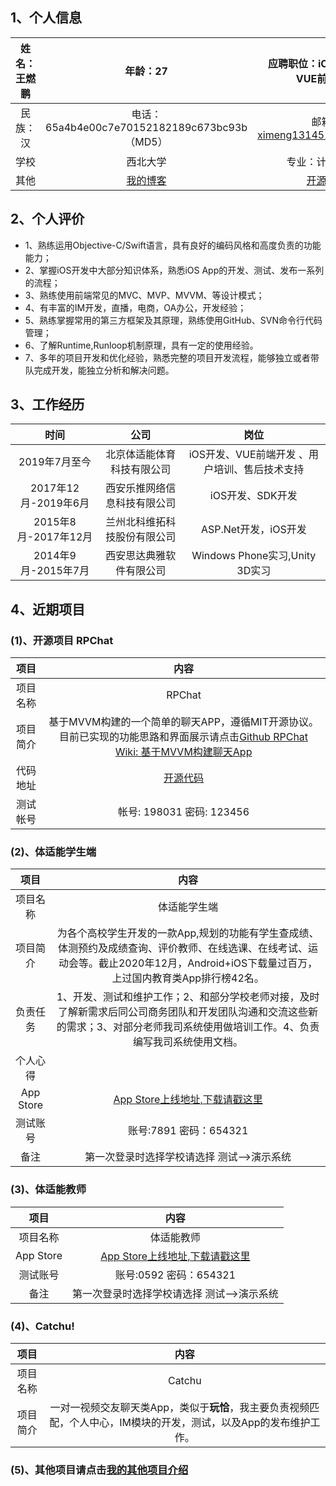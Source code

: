 ## **1、个人信息**

| 姓名：王燃鹏   |  年龄：27   | 应聘职位：iOS开发工程师 VUE前端开发 |
| :-------------:|:-------------:| :-----:|
| 民族：汉     | 电话：65a4b4e00c7e70152182189c673bc93b （MD5）| 邮箱：ximeng1314520@gmail.com |
|学校|西北大学|专业：计算机应用|
|其他|[我的博客](http://www.jianshu.com/u/871c4bcb99f7)|[开源代码](https://github.com/dengfeng520?tab=repositories)|

## **2、个人评价**

* 1、熟练运用Objective-C/Swift语言，具有良好的编码风格和高度负责的功能能力；
* 2、掌握iOS开发中大部分知识体系，熟悉iOS App的开发、测试、发布一系列的流程；
* 3、熟练使用前端常见的MVC、MVP、MVVM、等设计模式；
* 4、有丰富的IM开发，直播，电商，OA办公，开发经验；
* 5、熟练掌握常用的第三方框架及其原理，熟练使用GitHub、SVN命令行代码管理；
* 6、了解Runtime,Runloop机制原理，具有一定的使用经验。
* 7、多年的项目开发和优化经验，熟悉完整的项目开发流程，能够独立或者带队完成开发，能独立分析和解决问题。

## **3、工作经历**

| 时间   |  公司   | 岗位 |
| :-------------: |:-------------:| :-----:|
| 2019年7月至今 | 北京体适能体育科技有限公司 | iOS开发、VUE前端开发 、用户培训、售后技术支持|
|2017年12月-2019年6月|西安乐推网络信息科技有限公司|iOS开发、SDK开发|
| 2015年8月-2017年12月 | 兰州北科维拓科技股份有限公司 |ASP.Net开发，iOS开发|
| 2014年9月-2015年7月| 西安思达典雅软件有限公司|Windows Phone实习,Unity 3D实习|

## **4、近期项目**

### (1)、开源项目 RPChat
|  项目  |  内容  |
| :-------------: |:-------------:|
| 项目名称   |RPChat|
|项目简介|基于MVVM构建的一个简单的聊天APP，遵循MIT开源协议。目前已实现的功能思路和界面展示请点击[Github RPChat Wiki: 基于MVVM构建聊天App](https://github.com/dengfeng520/RPChat/wiki/%E5%9F%BA%E4%BA%8EMVVM%E6%9E%84%E5%BB%BA%E8%81%8A%E5%A4%A9App)|
|代码地址  |[开源代码](https://github.com/dengfeng520/RPChat)|
|测试帐号|帐号: 198031 密码: 123456|

### (2)、体适能学生端
|  项目  |  内容  |
| :-------------: |:-------------:|
| 项目名称   |体适能学生端|
|项目简介|为各个高校学生开发的一款App,规划的功能有学生查成绩、体测预约及成绩查询、评价教师、在线选课、在线考试、运动会等。截止2020年12月，Android+iOS下载量过百万，上过国内教育类App排行榜42名。|
| 负责任务    |1、开发、测试和维护工作；2、和部分学校老师对接，及时了解新需求后同公司商务团队和开发团队沟通和交流这些新的需求；3、对部分老师我司系统使用做培训工作。4、负责编写我司系统使用文档。|
| 个人心得   | |
| App Store   |[App Store上线地址,下载请戳这里](https://itunes.apple.com/cn/app/%E6%A0%A1%E5%91%B3/id1302151809?mt=8)|
| 测试账号 |账号:7891 密码：654321|
| 备注   |第一次登录时选择学校请选择 测试-->演示系统|
### (3)、体适能教师
|  项目  |  内容  |
| :-------------: |:-------------:|
| 项目名称   |体适能教师|
| App Store   |[App Store上线地址,下载请戳这里](https://itunes.apple.com/cn/app/%E6%A0%A1%E5%91%B3/id1299638135?mt=8)|
| 测试账号   |账号:0592 密码：654321|
| 备注   |第一次登录时选择学校请选择 测试-->演示系统|
### (4)、Catchu!
|  项目  |  内容  |
| :-------------: |:-------------:|
| 项目名称   |Catchu|
| 项目简介   |一对一视频交友聊天类App，类似于**玩恰**，我主要负责视频匹配，个人中心，IM模块的开发，测试，以及App的发布维护工作。|

### (5)、其他项目请点击[我的其他项目介绍](https://github.com/dengfeng520/MyBioH5/blob/master/%E7%8E%8B%E7%87%83%E9%B9%8F%E3%81%AE%E5%B1%A5%E6%AD%B4%E6%9B%B8.md)
